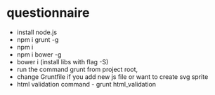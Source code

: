 # questionnaire
- install node.js
- npm i grunt -g
- npm i
- npm i bower -g
- bower i (install libs with flag -S)
- run the command grunt from project root,
- change Gruntfile if you add new js file or want to create svg sprite
- html validation command - grunt html_validation
